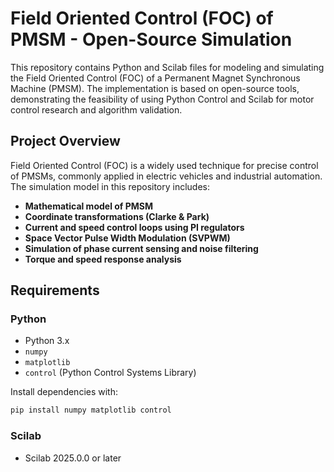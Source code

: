# Field Oriented Control (FOC) of PMSM - Open-Source Simulation

This repository contains Python and Scilab files for modeling and simulating the Field Oriented Control (FOC) of a Permanent Magnet Synchronous Machine (PMSM). The implementation is based on open-source tools, demonstrating the feasibility of using Python Control and Scilab for motor control research and algorithm validation.

## Project Overview

Field Oriented Control (FOC) is a widely used technique for precise control of PMSMs, commonly applied in electric vehicles and industrial automation. The simulation model in this repository includes:

- **Mathematical model of PMSM**
- **Coordinate transformations (Clarke & Park)**
- **Current and speed control loops using PI regulators**
- **Space Vector Pulse Width Modulation (SVPWM)**
- **Simulation of phase current sensing and noise filtering**
- **Torque and speed response analysis**

## Requirements

### Python
- Python 3.x
- `numpy`
- `matplotlib`
- `control` (Python Control Systems Library)

Install dependencies with:
```bash
pip install numpy matplotlib control
```

### Scilab
- Scilab 2025.0.0 or later


